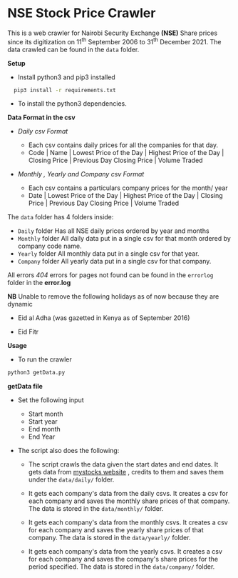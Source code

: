 
# NSE Stock Price Crawler

This is a web crawler for Nairobi Security Exchange **(NSE)** Share prices since its digitization on 11<sup>th</sup> September 2006 to 31<sup>th</sup> December 2021.
The data crawled can be found in the `data` folder.

**Setup**

- Install python3 and pip3 installed
 ```sh
   pip3 install -r requirements.txt
  ``` 
  - To install the python3 dependencies.


**Data Format in the csv**

* *Daily csv Format*
    * Each csv contains daily prices for all the companies for that day.
    * Code | Name | Lowest Price of the Day | Highest Price of the Day | Closing Price | Previous Day Closing Price | Volume Traded

* *Monthly , Yearly and Company csv Format*
    * Each csv contains a particulars company prices for the month/ year
   * Date | Lowest Price of the Day | Highest Price of the Day | Closing Price | Previous Day Closing Price | Volume Traded

The `data` folder has 4 folders inside:
* `Daily` folder
Has all NSE daily prices ordered by year and months
* `Monthly` folder
All daily data put in a single csv for that month ordered by company code name.
* `Yearly` folder
All monthly data put in a single csv for that year.
* `Company` folder
All yearly data put in a single csv for that company.


All errors *404* errors for pages not found can be found in the `errorlog` folder in the **error.log**

**NB** Unable to remove the following holidays as of now because they are dynamic
 - Eid al Adha (was gazetted in Kenya as of September 2016)
 
 - Eid Fitr 
 
 
**Usage**

- To run the crawler
``` sh 
python3 getData.py
```


**getData file**

- Set the following input
    - Start month
    - Start year
    - End month
    - End Year 

- The script also does the following:

    - The script crawls the data given the start dates and end dates.
                It gets data from [mystocks website](https://live.mystocks.co.ke/) , credits to them and saves them under the `data/daily/` folder.
                
    - It gets each company's data from the daily csvs. It creates a csv for each company and saves the monthly share prices of that company. The data is stored in the `data/monthly/` folder.
                  
    - It gets each company's data from the monthly csvs. It creates a csv for each company and saves the yearly share prices of that company. The data is stored in the `data/yearly/` folder.
                  
    - It gets each company's data from the yearly csvs. It creates a csv for each company and saves the company's share prices for the period specified. The data is stored in the `data/company/` folder.



